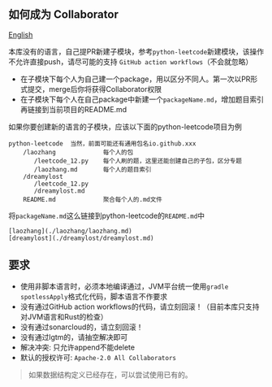 如何成为 Collaborator
---

[English](./CONTRIBUTING-en.md)

本库没有的语言，自己提PR新建子模块，参考`python-leetcode`新建模块，该操作不允许直接push，请尽可能的支持 `GitHub action workflows`（不会就忽略）

- 在子模块下每个人为自己建一个package，用以区分不同人。第一次以PR形式提交，merge后你将获得Collaborator权限
- 在子模块下每个人在自己package中新建一个`packageName.md`，增加题目索引再链接到当前项目的README.md

如果你要创建新的语言的子模块，应该以下面的python-leetcode项目为例

```
python-leetcode  当然，前面可能还有通用包名io.github.xxx
    /laozhang             每个人的包
       /leetcode_12.py    每个人刷的题，这里还能创建自己的子包，区分专题
       /laozhang.md       每个人的题目索引
    /dreamylost
       /leetcode_12.py
       /dreamylost.md
    README.md             聚合每个人的.md文件
```

将`packageName.md`这么链接到python-leetcode的`README.md`中

```
[laozhang](./laozhang/laozhang.md)
[dreamylost](./dreamylost/dreamylost.md)
```

## 要求

* 使用非脚本语言时，必须本地编译通过，JVM平台统一使用`gradle spotlessApply`格式化代码，脚本语言不作要求
* 没有通过GitHub action workflows的代码，请立刻回滚！（目前本库只支持对JVM语言和Rust的检查）
* 没有通过sonarcloud的，请立刻回滚！
* 没有通过lgtm的，请抽空解决即可
* 解决冲突: 只允许append不能delete
* 默认的授权许可: `Apache-2.0 All Collaborators`

> 如果数据结构定义已经存在，可以尝试使用已有的。